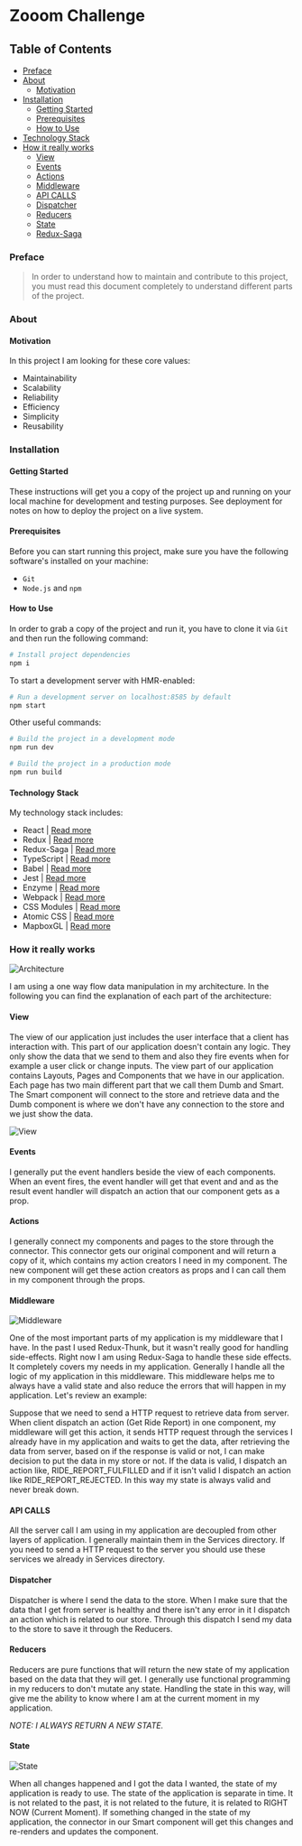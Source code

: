 # Zooom Challenge

## Table of Contents

- [Preface](#preface)
- [About](#about)
  * [Motivation](#motivation)
- [Installation](#installation)
  * [Getting Started](#getting-started)
  * [Prerequisites](#prerequisites)
  * [How to Use](#how-to-use)
- [Technology Stack](#technology-stack)
- [How it really works](#how-it-really-works)
  * [View](#view)
  * [Events](#events)
  * [Actions](#actions)
  * [Middleware](#middleware)
  * [API CALLS ](#api-calls)
  * [Dispatcher](#dispatcher)
  * [Reducers](#reducers)
  * [State](#state)
  * [Redux-Saga](#redux-saga)


### Preface

> In order to understand how to maintain and contribute to this project, you must read this document completely
to understand different parts of the project.

### About

#### Motivation

In this project I am looking for these core values:

  - Maintainability
  - Scalability
  - Reliability
  - Efficiency
  - Simplicity
  - Reusability

### Installation

#### Getting Started

These instructions will get you a copy of the project up and running on your local machine for development and testing
 purposes. See deployment for notes on how to deploy the project on a live system.


#### Prerequisites

Before you can start running this project, make sure you have the following software's installed on your machine:

- `Git`
- `Node.js` and `npm`

#### How to Use

In order to grab a copy of the project and run it, you have to clone it via `Git` and then run the following command:

```bash
# Install project dependencies
npm i
```

To start a development server with HMR-enabled:

```bash
# Run a development server on localhost:8585 by default
npm start
```

Other useful commands:

```bash
# Build the project in a development mode
npm run dev

# Build the project in a production mode
npm run build
```

#### Technology Stack
  My technology stack includes:
   * React  | [Read more](https://reactjs.org/)
   * Redux | [Read more](https://redux.js.org/)
   * Redux-Saga | [Read more](https://redux-saga.js.org/)
   * TypeScript | [Read more](https://www.typescriptlang.org/)
   * Babel | [Read more](https://babeljs.io/)
   * Jest | [Read more](https://jestjs.io/)
   * Enzyme | [Read more](https://airbnb.io/enzyme/)
   * Webpack | [Read more](https://webpack.js.org/)
   * CSS Modules | [Read more](https://github.com/css-modules/css-modules)
   * Atomic CSS | [Read more](https://acss.io/)
   * MapboxGL | [Read more](https://www.mapbox.com/mapbox-gl-js/api/)

### How it really works

![Architecture](./assets/architecture.png)

I am using a one way flow data manipulation in my architecture. In the following you can find the explanation of
each part of the architecture:

#### View

The view of our application just includes the user interface that a client has interaction with. This part of our
application doesn't contain any logic. They only show the data that we send to them and also they fire events when
for example a user click or change inputs. The view part of our application contains Layouts, Pages and Components that 
we have in our application. Each page has two main different part that we call them Dumb and Smart. The Smart component 
will connect to the store and retrieve data and the Dumb component is where we don't have any connection to the store 
and we just show the data.

![View](./assets/view.png)

#### Events

I generally put the event handlers beside the view of each components. When an event fires, the event handler will get
that event and  and as the result event handler will dispatch an action that our component gets as a prop.

#### Actions

I generally connect my components and pages to the store through the connector. This connector gets our original 
component and will return a copy of it, which contains my action creators I need in my component. The new component
will get these action creators as props and I can call them in my component through the props.

#### Middleware

![Middleware](./assets/middleware.png)

One of the most important parts of my application is my middleware that I have. In the past I used Redux-Thunk,
but it wasn't really good for handling side-effects. Right now I am using Redux-Saga to handle these side effects. It
completely covers my needs in my application. Generally I handle all the logic of my application in this middleware.
This middleware helps me to always have a valid state and also reduce the errors that will happen in my application.
Let's review an example:

Suppose that we need to send a HTTP request to retrieve data from server. When client dispatch an action (Get Ride Report)
in one component, my middleware will get this action, it sends HTTP request through the services I already have in my 
application and waits to get the data, after retrieving the data from server, based on if the response is valid or not,
I can make decision to put the data in my store or not. If the data is valid, I dispatch an action like, 
RIDE_REPORT_FULFILLED and if it isn't valid I dispatch an action like RIDE_REPORT_REJECTED. In this way my state is
always valid and never break down.

#### API CALLS 

All the server call I am using in my application are decoupled from other layers of application. I generally maintain them
in the Services directory. If you need to send a HTTP request to the server you should use these services we already 
in Services directory.

#### Dispatcher

Dispatcher is where I send the data to the store. When I make sure that the data that I get from server is healthy and
there isn't any error in it I dispatch an action which is related to our store. Through this dispatch I send my data
to the store to save it through the Reducers.


#### Reducers

Reducers are pure functions that will return the new state of my application based on the data that they will get.
I generally use functional programming in my reducers to don't mutate any state. Handling the state in this way, 
will give me the ability to know where I am at the current moment in my application.

*NOTE: I ALWAYS RETURN A NEW STATE.*   

#### State

![State](./assets/state.png)

When all changes happened and I got the data I wanted, the state of my application is ready to use. The state of 
the application is separate in time. It is not related to the past, it is not related to the future, it is related to 
RIGHT NOW (Current Moment). If something changed in the state of my application, the connector in our Smart component 
will get this changes and re-renders and updates the component. 
